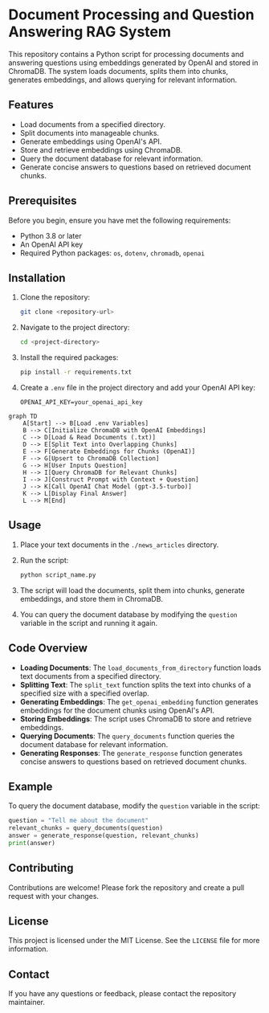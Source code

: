 # Document Processing and Question Answering RAG System

This repository contains a Python script for processing documents and answering questions using embeddings generated by OpenAI and stored in ChromaDB. The system loads documents, splits them into chunks, generates embeddings, and allows querying for relevant information.

## Features

- Load documents from a specified directory.
- Split documents into manageable chunks.
- Generate embeddings using OpenAI's API.
- Store and retrieve embeddings using ChromaDB.
- Query the document database for relevant information.
- Generate concise answers to questions based on retrieved document chunks.

## Prerequisites

Before you begin, ensure you have met the following requirements:

- Python 3.8 or later
- An OpenAI API key
- Required Python packages: `os`, `dotenv`, `chromadb`, `openai`

## Installation

1. Clone the repository:

   ```bash
   git clone <repository-url>
   ```

2. Navigate to the project directory:

   ```bash
   cd <project-directory>
   ```

3. Install the required packages:

   ```bash
   pip install -r requirements.txt
   ```

4. Create a `.env` file in the project directory and add your OpenAI API key:

   ```plaintext
   OPENAI_API_KEY=your_openai_api_key
   ```

```mermaid
graph TD
    A[Start] --> B[Load .env Variables]
    B --> C[Initialize ChromaDB with OpenAI Embeddings]
    C --> D[Load & Read Documents (.txt)]
    D --> E[Split Text into Overlapping Chunks]
    E --> F[Generate Embeddings for Chunks (OpenAI)]
    F --> G[Upsert to ChromaDB Collection]
    G --> H[User Inputs Question]
    H --> I[Query ChromaDB for Relevant Chunks]
    I --> J[Construct Prompt with Context + Question]
    J --> K[Call OpenAI Chat Model (gpt-3.5-turbo)]
    K --> L[Display Final Answer]
    L --> M[End]

```
## Usage

1. Place your text documents in the `./news_articles` directory.

2. Run the script:

   ```bash
   python script_name.py
   ```

3. The script will load the documents, split them into chunks, generate embeddings, and store them in ChromaDB.

4. You can query the document database by modifying the `question` variable in the script and running it again.

## Code Overview

- **Loading Documents**: The `load_documents_from_directory` function loads text documents from a specified directory.
- **Splitting Text**: The `split_text` function splits the text into chunks of a specified size with a specified overlap.
- **Generating Embeddings**: The `get_openai_embedding` function generates embeddings for the document chunks using OpenAI's API.
- **Storing Embeddings**: The script uses ChromaDB to store and retrieve embeddings.
- **Querying Documents**: The `query_documents` function queries the document database for relevant information.
- **Generating Responses**: The `generate_response` function generates concise answers to questions based on retrieved document chunks.

## Example

To query the document database, modify the `question` variable in the script:

```python
question = "Tell me about the document"
relevant_chunks = query_documents(question)
answer = generate_response(question, relevant_chunks)
print(answer)
```

## Contributing

Contributions are welcome! Please fork the repository and create a pull request with your changes.

## License

This project is licensed under the MIT License. See the `LICENSE` file for more information.

## Contact

If you have any questions or feedback, please contact the repository maintainer.
